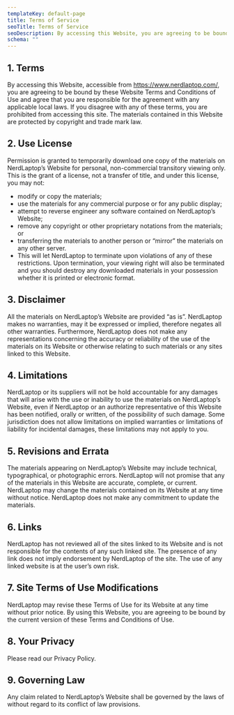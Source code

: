 ```yaml
---
templateKey: default-page
title: Terms of Service
seoTitle: Terms of Service
seoDescription: By accessing this Website, you are agreeing to be bound by these Website Terms and Conditions of Use and agree that you are responsible for applicable laws.
schema: ""
---
```


## 1. Terms

By accessing this Website, accessible from https://www.nerdlaptop.com/, you are agreeing to be bound by these Website Terms and Conditions of Use and agree that you are responsible for the agreement with any applicable local laws. If you disagree with any of these terms, you are prohibited from accessing this site. The materials contained in this Website are protected by copyright and trade mark law.

## 2. Use License

Permission is granted to temporarily download one copy of the materials on NerdLaptop’s Website for personal, non-commercial transitory viewing only. This is the grant of a license, not a transfer of title, and under this license, you may not:

- modify or copy the materials;
- use the materials for any commercial purpose or for any public display;
- attempt to reverse engineer any software contained on NerdLaptop’s Website;
- remove any copyright or other proprietary notations from the materials; or
- transferring the materials to another person or “mirror” the materials on any other server.
- This will let NerdLaptop to terminate upon violations of any of these restrictions. Upon termination, your viewing right will also be terminated and you should destroy any downloaded materials in your possession whether it is printed or electronic format.

## 3. Disclaimer

All the materials on NerdLaptop’s Website are provided “as is”. NerdLaptop makes no warranties, may it be expressed or implied, therefore negates all other warranties. Furthermore, NerdLaptop does not make any representations concerning the accuracy or reliability of the use of the materials on its Website or otherwise relating to such materials or any sites linked to this Website.

## 4. Limitations

NerdLaptop or its suppliers will not be hold accountable for any damages that will arise with the use or inability to use the materials on NerdLaptop’s Website, even if NerdLaptop or an authorize representative of this Website has been notified, orally or written, of the possibility of such damage. Some jurisdiction does not allow limitations on implied warranties or limitations of liability for incidental damages, these limitations may not apply to you.

## 5. Revisions and Errata

The materials appearing on NerdLaptop’s Website may include technical, typographical, or photographic errors. NerdLaptop will not promise that any of the materials in this Website are accurate, complete, or current. NerdLaptop may change the materials contained on its Website at any time without notice. NerdLaptop does not make any commitment to update the materials.

## 6. Links

NerdLaptop has not reviewed all of the sites linked to its Website and is not responsible for the contents of any such linked site. The presence of any link does not imply endorsement by NerdLaptop of the site. The use of any linked website is at the user’s own risk.

## 7. Site Terms of Use Modifications

NerdLaptop may revise these Terms of Use for its Website at any time without prior notice. By using this Website, you are agreeing to be bound by the current version of these Terms and Conditions of Use.

## 8. Your Privacy

Please read our Privacy Policy.

## 9. Governing Law

Any claim related to NerdLaptop’s Website shall be governed by the laws of without regard to its conflict of law provisions.
